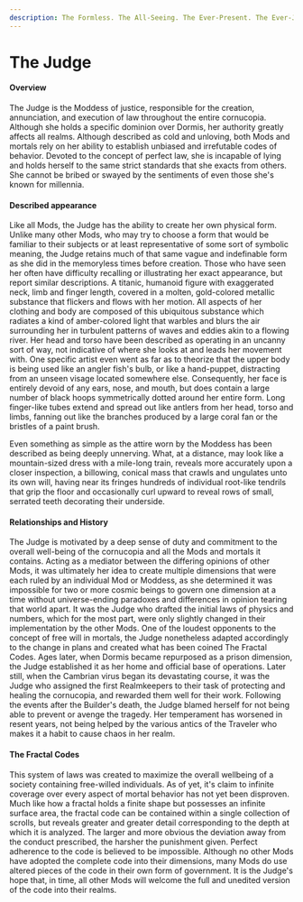 ```yaml
---
description: The Formless. The All-Seeing. The Ever-Present. The Ever-Just.
---
```


# The Judge

#### Overview

The Judge is the Moddess of justice, responsible for the creation, annunciation, and execution of law throughout the entire cornucopia. Although she holds a specific dominion over Dormis, her authority greatly affects all realms. Although described as cold and unloving, both Mods and mortals rely on her ability to establish unbiased and irrefutable codes of behavior. Devoted to the concept of perfect law, she is incapable of lying and holds herself to the same strict standards that she exacts from others. She cannot be bribed or swayed by the sentiments of even those she's known for millennia.

#### Described appearance

Like all Mods, the Judge has the ability to create her own physical form. Unlike many other Mods, who may try to choose a form that would be familiar to their subjects or at least representative of some sort of symbolic meaning, the Judge retains much of that same vague and indefinable form as she did in the memoryless times before creation. Those who have seen her often have difficulty recalling or illustrating her exact appearance, but report similar descriptions. A titanic, humanoid figure with exaggerated neck, limb and finger length, covered in a molten, gold-colored metallic substance that flickers and flows with her motion. All aspects of her clothing and body are composed of this ubiquitous substance which radiates a kind of amber-colored light that warbles and blurs the air surrounding her in turbulent patterns of waves and eddies akin to a flowing river. Her head and torso have been described as operating in an uncanny sort of way, not indicative of where she looks at and leads her movement with. One specific artist even went as far as to theorize that the upper body is being used like an angler fish's bulb, or like a hand-puppet, distracting from an unseen visage located somewhere else. Consequently, her face is entirely devoid of any ears, nose, and mouth, but does contain a large number of black hoops symmetrically dotted around her entire form. Long finger-like tubes extend and spread out like antlers from her head, torso and limbs, fanning out like the branches produced by a large coral fan or the bristles of a paint brush.

Even something as simple as the attire worn by the Moddess has been described as being deeply unnerving. What, at a distance, may look like a mountain-sized dress with a mile-long train, reveals more accurately upon a closer inspection, a billowing, conical mass that crawls and ungulates unto its own will, having near its fringes hundreds of individual root-like tendrils that grip the floor and occasionally curl upward to reveal rows of small, serrated teeth decorating their underside.

#### Relationships and History

The Judge is motivated by a deep sense of duty and commitment to the overall well-being of the cornucopia and all the Mods and mortals it contains. Acting as a mediator between the differing opinions of other Mods, it was ultimately her idea to create multiple dimensions that were each ruled by an individual Mod or Moddess, as she determined it was impossible for two or more cosmic beings to govern one dimension at a time without universe-ending paradoxes and differences in opinion tearing that world apart. It was the Judge who drafted the initial laws of physics and numbers, which for the most part, were only slightly changed in their implementation by the other Mods. One of the loudest opponents to the concept of free will in mortals, the Judge nonetheless adapted accordingly to the change in plans and created what has been coined The Fractal Codes. Ages later, when Dormis became repurposed as a prison dimension, the Judge established it as her home and official base of operations. Later still, when the Cambrian virus began its devastating course, it was the Judge who assigned the first Realmkeepers to their task of protecting and healing the cornucopia, and rewarded them well for their work. Following the events after the Builder's death, the Judge blamed herself for not being able to prevent or avenge the tragedy. Her temperament has worsened in resent years, not being helped by the various antics of the Traveler who makes it a habit to cause chaos in her realm.

#### The Fractal Codes

This system of laws was created to maximize the overall wellbeing of a society containing free-willed individuals. As of yet, it's claim to infinite coverage over every aspect of mortal behavior has not yet been disproven. Much like how a fractal holds a finite shape but possesses an infinite surface area, the fractal code can be contained within a single collection of scrolls, but reveals greater and greater detail corresponding to the depth at which it is analyzed. The larger and more obvious the deviation away from the conduct prescribed, the harsher the punishment given. Perfect adherence to the code is believed to be impossible. Although no other Mods have adopted the complete code into their dimensions, many Mods do use altered pieces of the code in their own form of government. It is the Judge's hope that, in time, all other Mods will welcome the full and unedited version of the code into their realms.
